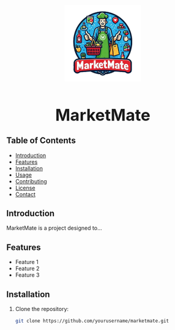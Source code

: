 

<div align="center">
  <img src="/readmeimages/Logo.png" alt="MarketMate Logo" width="200">
  <h1 style="font-size: 3em;">MarketMate</h1>
</div>

## Table of Contents
- [Introduction](#introduction)
- [Features](#features)
- [Installation](#installation)
- [Usage](#usage)
- [Contributing](#contributing)
- [License](#license)
- [Contact](#contact)

## Introduction
MarketMate is a project designed to...

## Features
- Feature 1
- Feature 2
- Feature 3

## Installation
1. Clone the repository:
   ```bash
   git clone https://github.com/yourusername/marketmate.git
